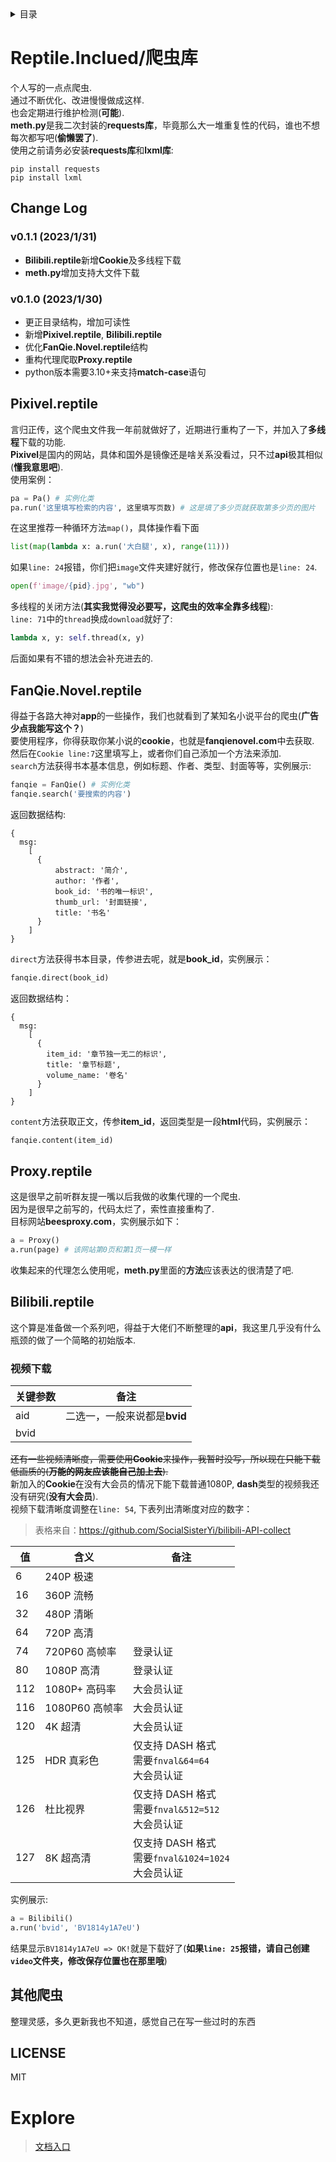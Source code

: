 <details>
<summary>目录</summary>

- [Reptile.Inclued/爬虫库](#ReptileInclued/爬虫库)
    - [Change Log](#Change-Log)
      - [v0.1.1 (2023/1/31)](#v011-2023131)
      - [v0.1.0 (2023/1/30)](#v010-2023130)
    - [Pixivel.reptile](#Pixivelreptile)
    - [FanQie.Novel.reptile](#FanQieNovelreptile)
    - [Proxy.reptile](#Proxyreptile)
    - [Bilibili.reptile](#Bilibilireptile)
       - [视频下载](#视频下载)
    - [其他爬虫](#其他爬虫)
    - [LICENSE](#LICENSE)
- [Explore](#Explore)

</details>

# Reptile.Inclued/爬虫库
个人写的一点点爬虫.  
通过不断优化、改进慢慢做成这样.  
也会定期进行维护检测(**可能**).  
**meth.py**是我二次封装的**requests库**，毕竟那么大一堆重复性的代码，谁也不想每次都写吧(**偷懒罢了**).  
使用之前请务必安装**requests库**和**lxml库**:
```
pip install requests
pip install lxml
```
## Change Log
### v0.1.1 (2023/1/31)
- **Bilibili.reptile**新增**Cookie**及多线程下载
- **meth.py**增加支持大文件下载
### v0.1.0 (2023/1/30)
- 更正目录结构，增加可读性  
- 新增**Pixivel.reptile**, **Bilibili.reptile**
- 优化**FanQie.Novel.reptile**结构
- 重构代理爬取**Proxy.reptile**
- python版本需要3.10+来支持**match-case**语句
## Pixivel.reptile
言归正传，这个爬虫文件我一年前就做好了，近期进行重构了一下，并加入了**多线程**下载的功能.  
**Pixivel**是国内的网站，具体和国外是镜像还是啥关系没看过，只不过**api**极其相似(**懂我意思吧**).  
使用案例：  
```python
pa = Pa() # 实例化类
pa.run('这里填写检索的内容', 这里填写页数) # 这是填了多少页就获取第多少页的图片
```
在这里推荐一种循环方法`map()`，具体操作看下面  
```python
list(map(lambda x: a.run('大白腿', x), range(11)))
```
如果`line: 24`报错，你们把`image`文件夹建好就行，修改保存位置也是`line: 24`.  
```python
open(f'image/{pid}.jpg', "wb")
```
多线程的关闭方法(**其实我觉得没必要写，这爬虫的效率全靠多线程**):  
`line: 71`中的`thread`换成`download`就好了:  
```python
lambda x, y: self.thread(x, y)
```
后面如果有不错的想法会补充进去的.
## FanQie.Novel.reptile
得益于各路大神对**app**的一些操作，我们也就看到了某知名小说平台的爬虫(**广告少点我能写这个？**)  
要使用程序，你得获取你某小说的**cookie**，也就是**fanqienovel.com**中去获取.  
然后在``Cookie line:7``这里填写上，或者你们自己添加一个方法来添加.  
`search`方法获得书本基本信息，例如标题、作者、类型、封面等等，实例展示:  
```python
fanqie = FanQie() # 实例化类
fanqie.search('要搜索的内容')
```
返回数据结构:  
```
{
  msg:
    [
      {
          abstract: '简介',
          author: '作者',
          book_id: '书的唯一标识',
          thumb_url: '封面链接',
          title: '书名'
      }
    ]
}
```
`direct`方法获得书本目录，传参进去呢，就是**book_id**，实例展示：  
```python
fanqie.direct(book_id)
```
返回数据结构：
```
{
  msg:
    [
      {
        item_id: '章节独一无二的标识',
        title: '章节标题',
        volume_name: '卷名'
      }
    ]
}
```
`content`方法获取正文，传参**item_id**，返回类型是一段**html**代码，实例展示：  
```python
fanqie.content(item_id)
```
## Proxy.reptile
这是很早之前听群友提一嘴以后我做的收集代理的一个爬虫.  
因为是很早之前写的，代码太烂了，索性直接重构了.  
目标网站**beesproxy.com**，实例展示如下：  
```python
a = Proxy()
a.run(page) # 该网站第0页和第1页一模一样
```
收集起来的代理怎么使用呢，**meth.py**里面的**方法**应该表达的很清楚了吧.  
## Bilibili.reptile
这个算是准备做一个系列吧，得益于大佬们不断整理的**api**，我这里几乎没有什么瓶颈的做了一个简略的初始版本.  
### 视频下载

|关键参数|             备注           |
|--------|----------------------------|
|  aid   |二选一，一般来说都是**bvid** |
|  bvid  |                             |

~~还有一些视频清晰度，需要使用**Cookie**来操作，我暂时没写，所以现在只能下载低画质的(**万能的网友应该能自己加上去**).~~  
新加入的**Cookie**在没有大会员的情况下能下载普通1080P, **dash**类型的视频我还没有研究(**没有大会员**).  
视频下载清晰度调整在`line: 54`, 下表列出清晰度对应的数字：  
> 表格来自：https://github.com/SocialSisterYi/bilibili-API-collect

| 值   | 含义           | 备注                                                         |
| ---- | -------------- | ------------------------------------------------------------ |
| 6    | 240P 极速      |                                                              |
| 16   | 360P 流畅      |                                                              |
| 32   | 480P 清晰      |                                                              |
| 64   | 720P 高清      |                                                              |
| 74   | 720P60 高帧率  | 登录认证                                                     |
| 80   | 1080P 高清     | 登录认证                                                     |
| 112  | 1080P+ 高码率  | 大会员认证                                                   |
| 116  | 1080P60 高帧率 | 大会员认证                                                   |
| 120  | 4K 超清        | 大会员认证               |
| 125  | HDR 真彩色     | 仅支持 DASH 格式<br />需要`fnval&64=64`<br />大会员认证      |
| 126  | 杜比视界       | 仅支持 DASH 格式<br />需要`fnval&512=512`<br />大会员认证    |
| 127  | 8K 超高清      | 仅支持 DASH 格式<br />需要`fnval&1024=1024`<br />大会员认证  |

实例展示:  
```python
a = Bilibili()
a.run('bvid', 'BV1814y1A7eU')
```
结果显示`BV1814y1A7eU => OK!`就是下载好了(**如果`line: 25`报错，请自己创建`video`文件夹，修改保存位置也在那里哦**)
## 其他爬虫
整理灵感，多久更新我也不知道，感觉自己在写一些过时的东西
## LICENSE
MIT
# Explore
> [文档入口](/explore/IntegratedManagementSystem.md)
